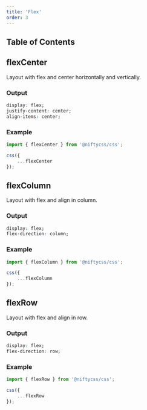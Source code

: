 ```yaml
---
title: 'Flex'
order: 3
---
```


## Table of Contents

## flexCenter 

Layout with flex and center horizontally and vertically.



### Output
 ```css
display: flex;
justify-content: center;
align-items: center;
```



### Example 
```typescript
import { flexCenter } from '@niftycss/css';

css({
    ...flexCenter
});
```

## flexColumn 

Layout with flex and align in column.



### Output
 ```css
display: flex;
flex-direction: column;
```



### Example 
```typescript
import { flexColumn } from '@niftycss/css';

css({
    ...flexColumn
});
```

## flexRow 

Layout with flex and align in row.



### Output
 ```css
display: flex;
flex-direction: row;
```



### Example 
```typescript
import { flexRow } from '@niftycss/css';

css({
    ...flexRow
});
```
